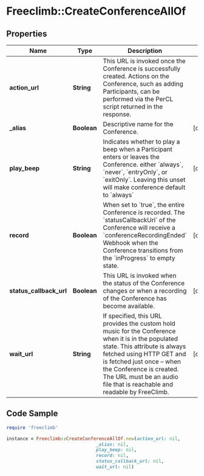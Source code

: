# Freeclimb::CreateConferenceAllOf

## Properties

Name | Type | Description | Notes
------------ | ------------- | ------------- | -------------
**action_url** | **String** |  This URL is invoked once the Conference is successfully created. Actions on the Conference, such as adding Participants, can be performed via the PerCL script returned in the response.  | 
**_alias** | **Boolean** | Descriptive name for the Conference.  | [optional] 
**play_beep** | **String** | Indicates whether to play a beep when a Participant enters or leaves the Conference. either &#x60;always&#x60;, &#x60;never&#x60;, &#x60;entryOnly&#x60;, or &#x60;exitOnly&#x60;. Leaving this unset will make conference default to &#x60;always&#x60;  | [optional] 
**record** | **Boolean** | When set to &#x60;true&#x60;, the entire Conference is recorded. The &#x60;statusCallbackUrl&#x60; of the Conference will receive a &#x60;conferenceRecordingEnded&#x60; Webhook when the Conference transitions from the &#x60;inProgress&#x60; to empty state. | [optional] 
**status_callback_url** | **Boolean** | This URL is invoked when the status of the Conference changes or when a recording of the Conference has become available. | [optional] 
**wait_url** | **String** | If specified, this URL provides the custom hold music for the Conference when it is in the populated state. This attribute is always fetched using HTTP GET and is fetched just once – when the Conference is created. The URL must be an audio file that is reachable and readable by FreeClimb. | [optional] 

## Code Sample

```ruby
require 'freeclimb'

instance = Freeclimb::CreateConferenceAllOf.new(action_url: nil,
                                 _alias: nil,
                                 play_beep: nil,
                                 record: nil,
                                 status_callback_url: nil,
                                 wait_url: nil)
```


